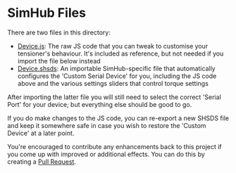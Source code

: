 # SimHub Files
There are two files in this directory:
- [Device.js](Device.js): The raw JS code that you can tweak to customise your tensioner's behaviour. It's included as reference, but not needed if you import the file below instead
- [Device.shsds](Device.shsds): An importable SimHub-specific file that automatically configures the 'Custom Serial Device' for you, including the JS code above and the various settings sliders that control torque settings

After importing the latter file you will still need to select the correct 'Serial Port' for your device; but everything else should be good to go.

If you do make changes to the JS code, you can re-export a new SHSDS file and keep it somewhere safe in case you wish to restore the 'Custom Device' at a later point.

You're encouraged to contribute any enhancements back to this project if you come up with improved or additional effects. You can do this by creating a [Pull Request](https://github.com/GeorgeWilkins/Active-Belt-Tensioner/pulls).
